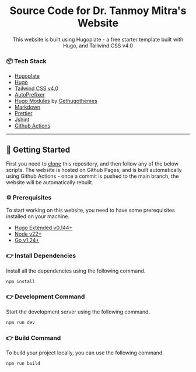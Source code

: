 <h1 align="center">Source Code for Dr. Tanmoy Mitra's Website</h1>

<p align="center">This website is built using Hugoplate - a free starter template built with Hugo, and Tailwind CSS v4.0</p>

### 📦 Tech Stack

- [Hugoplate](https://github.com/zeon-studio/hugoplate)
- [Hugo](https://gohugo.io/)
- [Tailwind CSS v4.0](https://tailwindcss.com/)
- [AutoPrefixer](https://autoprefixer.github.io/)
- [Hugo Modules](https://gohugo.io/hugo-modules/) by [Gethugothemes](https://gethugothemes.com/hugo-modules)
- [Markdown](https://markdownguide.org/)
- [Prettier](https://prettier.io/)
- [Jshint](https://jshint.com/)
- [Github Actions](https://github.com/features/actions)

---

## 🚀 Getting Started

First you need to [clone](https://github.com/zeon-studio/hugoplate) this repository, and then follow any of the below scripts. The website is hosted on Github Pages, and is built automatically using Github Actions - once a commit is pushed to the main branch, the website will be automatically rebuilt.

### ⚙️ Prerequisites

To start working on this website, you need to have some prerequisites installed on your machine.

- [Hugo Extended v0.144+](https://gohugo.io/installation/)
- [Node v22+](https://nodejs.org/en/download/)
- [Go v1.24+](https://go.dev/doc/install)

### 👉 Install Dependencies

Install all the dependencies using the following command.

```bash
npm install
```

### 👉 Development Command

Start the development server using the following command.

```bash
npm run dev
```

### 👉 Build Command

To build your project locally, you can use the following command.

```bash
npm run build
```